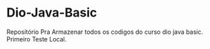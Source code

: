 # Dio-Java-Basic
Repositório Pra Armazenar todos os codigos do curso dio java basic.
Primeiro Teste Local.
